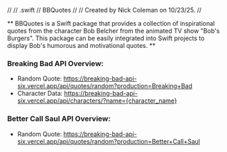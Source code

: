 //
//  .swift
//  BBQuotes
//
//  Created by Nick Coleman on 10/23/25.
//

** BBQuotes is a Swift package that provides a collection of inspirational quotes from the character Bob Belcher from the animated TV show "Bob's Burgers". This package can be easily integrated into Swift projects to display Bob's humorous and motivational quotes. **

###  Breaking Bad API Overview:
-  Random Quote: https://breaking-bad-api-six.vercel.app/api/quotes/random?production=Breaking+Bad
-  Character Data: https://breaking-bad-api-six.vercel.app/api/characters/?name={character_name}

### Better Call Saul API Overview:
-  Random Quote: https://breaking-bad-api-six.vercel.app/api/quotes/random?production=Better+Call+Saul
